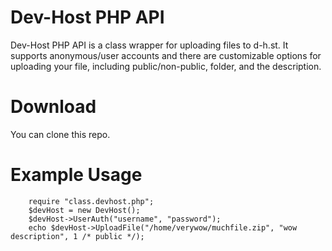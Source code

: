 Dev-Host PHP API
================
Dev-Host PHP API is a class wrapper for uploading files to d-h.st.
It supports anonymous/user accounts and there are customizable options
for uploading your file, including public/non-public, folder, and the description.

Download
========
You can clone this repo.

Example Usage
=============
		require "class.devhost.php";
		$devHost = new DevHost();
		$devHost->UserAuth("username", "password");
		echo $devHost->UploadFile("/home/verywow/muchfile.zip", "wow description", 1 /* public */);